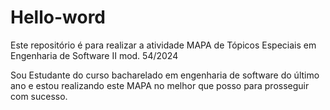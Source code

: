 # Hello-word
Este repositório é para realizar a atividade MAPA de Tópicos Especiais em Engenharia de Software II mod. 54/2024

Sou Estudante do curso bacharelado em engenharia de software do último ano e estou realizando este MAPA no melhor que posso para prosseguir com sucesso.
